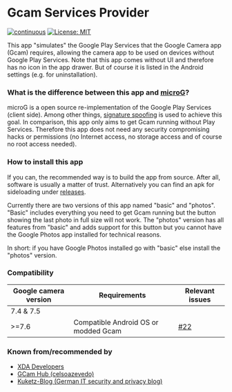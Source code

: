 # Gcam Services Provider

[![continuous](https://github.com/lukaspieper/Gcam-Services-Provider/workflows/continuous/badge.svg)](https://github.com/lukaspieper/Gcam-Services-Provider/actions)
[![License: MIT](https://img.shields.io/badge/License-MIT-blue.svg)](https://github.com/lukaspieper/Gcam-Services-Provider/blob/master/LICENSE)

This app "simulates" the Google Play Services that the Google Camera app (Gcam) requires, allowing the camera app to be used on devices without Google Play Services. Note that this app comes without UI and therefore has no icon in the app drawer. But of course it is listed in the Android settings (e.g. for uninstallation).

### What is the difference between this app and [microG](https://github.com/microg)?

microG is a open source re-implementation of the Google Play Services (client side). Among other things, [signature spoofing](https://github.com/microg/android_packages_apps_GmsCore/wiki/Signature-Spoofing) is used to achieve this goal. In comparison, this app only aims to get Gcam running without Play Services. Therefore this app does not need any security compromising hacks or permissions (no Internet access, no storage access and of course no root access needed).

### How to install this app

If you can, the recommended way is to build the app from source. After all, software is usually a matter of trust. Alternatively you can find an apk for sideloading under [releases](https://github.com/lukaspieper/Gcam-Services-Provider/releases).

Currently there are two versions of this app named "basic" and "photos". "Basic" includes everything you need to get Gcam running but the button showing the last photo in full size will not work. The "photos" version has all features from "basic" and adds support for this button but you cannot have the Google Photos app installed for technical reasons.

In short: if you have Google Photos installed go with "basic" else install the "photos" version.

### Compatibility

|Google camera version|Requirements                        |Relevant issues                                                                              |
|---------------------|------------------------------------|---------------------------------------------------------------------------------------------|
|7.4 & 7.5            |                                    |                                                                                             |
|>=7.6                |Compatible Android OS or modded Gcam|[#22](https://github.com/lukaspieper/Gcam-Services-Provider/issues/22#issuecomment-814239882)|

### Known from/recommended by

- [XDA Developers](https://www.xda-developers.com/google-camera-port-hub/)
- [GCam Hub (celsoazevedo)](https://www.celsoazevedo.com/files/android/google-camera/troubleshooting/)
- [Kuketz-Blog (German IT security and privacy blog)](https://www.kuketz-blog.de/?s=gcam+services+provider)